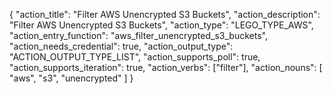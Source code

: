 {
"action_title": "Filter AWS Unencrypted S3 Buckets",
"action_description": "Filter AWS Unencrypted S3 Buckets",
"action_type": "LEGO_TYPE_AWS",
"action_entry_function": "aws_filter_unencrypted_s3_buckets",
"action_needs_credential": true,
"action_output_type": "ACTION_OUTPUT_TYPE_LIST",
"action_supports_poll": true,
"action_supports_iteration": true,
"action_verbs": ["filter"],
"action_nouns": [
"aws",
"s3",
"unencrypted"
]
}
  